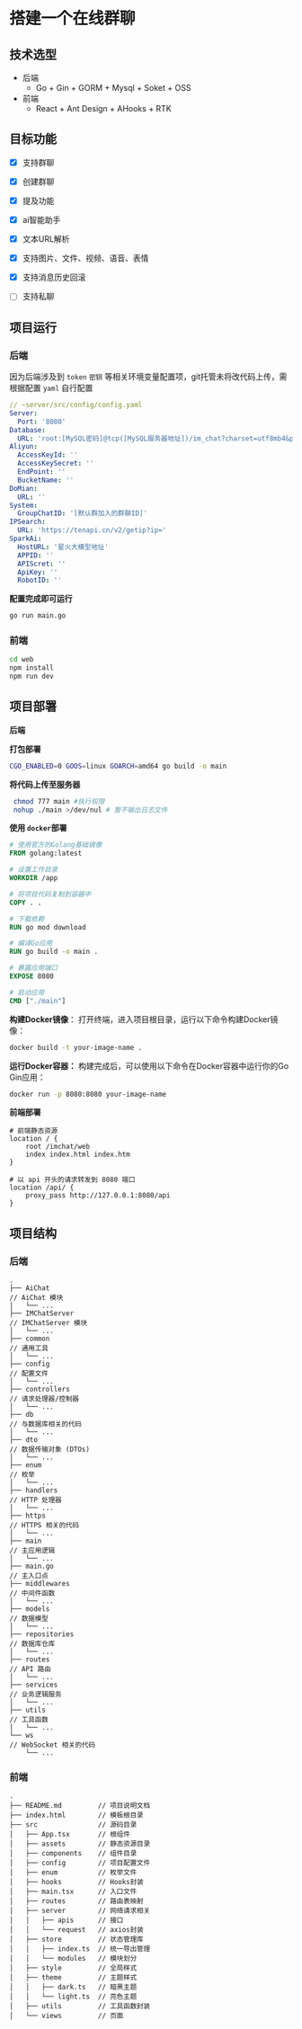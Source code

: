 

# 搭建一个在线群聊

## 技术选型
- 后端
  - Go + Gin + GORM  + Mysql + Soket + OSS
- 前端
    - React + Ant Design + AHooks + RTK

## 目标功能

- [x] 支持群聊
- [x] 创建群聊
- [x] 提及功能
- [x] ai智能助手
- [x] 文本URL解析
- [x] 支持图片、文件、视频、语音、表情
- [x] 支持消息历史回滚
- [ ] 支持私聊



## 项目运行

### 后端

因为后端涉及到 `token` `密钥` 等相关环境变量配置项，git托管未将改代码上传，需根据配置 `yaml` 自行配置

```yaml
// ~server/src/config/config.yaml
Server:
  Port: '8080'
Database:
  URL: 'root:[MySQL密码]@tcp([MySQL服务器地址])/im_chat?charset=utf8mb4&parseTime=True&loc=Local'
Aliyun:
  AccessKeyId: ''
  AccessKeySecret: ''
  EndPoint: ''
  BucketName: ''
DoMian:
  URL: ''
System:
  GroupChatID: '[默认群加入的群聊ID]'   
IPSearch:
  URL: 'https://tenapi.cn/v2/getip?ip='
SparkAi:
  HostURL: '星火大模型地址'
  APPID: ''
  APIScret: ''
  ApiKey: ''
  RobotID: ''
```

**配置完成即可运行**

```bash	
go run main.go
```

### 前端

```bash
cd web
npm install
npm run dev
```



## 项目部署

**后端**

**打包部署**

```bash
CGO_ENABLED=0 GOOS=linux GOARCH=amd64 go build -o main
```

**将代码上传至服务器**

```bash
 chmod 777 main #执行权限
 nohup ./main >/dev/nul # 暂不输出日志文件
```

**使用 `docker`部署**

```dockerfile
# 使用官方的Golang基础镜像
FROM golang:latest

# 设置工作目录
WORKDIR /app

# 将项目代码复制到容器中
COPY . .

# 下载依赖
RUN go mod download

# 编译Go应用
RUN go build -o main .

# 暴露应用端口
EXPOSE 8080

# 启动应用
CMD ["./main"]

```

**构建Docker镜像**： 打开终端，进入项目根目录，运行以下命令构建Docker镜像：

```bash
docker build -t your-image-name .
```

**运行Docker容器：** 构建完成后，可以使用以下命令在Docker容器中运行你的Go Gin应用：

```bash
docker run -p 8080:8080 your-image-name
```

**前端部署**

```nginx
# 前端静态资源
location / {
	root /imchat/web
	index index.html index.htm
}

# 以 api 开头的请求转发到 8080 端口
location /api/ {
	proxy_pass http://127.0.0.1:8080/api
}
```



## 项目结构

### 后端

```
.
├── AiChat           																// AiChat 模块
│   └── ...
├── IMChatServer     																// IMChatServer 模块
│   └── ...
├── common           																// 通用工具
│   └── ...
├── config          																// 配置文件
│   └── ...
├── controllers      																// 请求处理器/控制器
│   └── ...
├── db               																// 与数据库相关的代码
│   └── ...
├── dto              																// 数据传输对象 (DTOs)
│   └── ...
├── enum             																// 枚举
│   └── ...
├── handlers         																// HTTP 处理器
│   └── ...
├── https            																// HTTPS 相关的代码
│   └── ...
├── main             																// 主应用逻辑
│   └── ...
├── main.go          																// 主入口点
├── middlewares      																// 中间件函数
│   └── ...
├── models           																// 数据模型
│   └── ...
├── repositories     																// 数据库仓库
│   └── ...
├── routes           																// API 路由
│   └── ...
├── services         																// 业务逻辑服务
│   └── ...
├── utils            																// 工具函数
│   └── ...
└── ws               																// WebSocket 相关的代码
    └── ...

```



### 前端

```
.
├── README.md         // 项目说明文档
├── index.html        // 模板根目录
├── src               // 源码目录
│   ├── App.tsx       // 根组件
│   ├── assets        // 静态资源目录
│   ├── components    // 组件目录
│   ├── config        // 项目配置文件
│   ├── enum          // 枚举文件
│   ├── hooks         // Hooks封装
│   ├── main.tsx      // 入口文件
│   ├── routes        // 路由表映射
│   ├── server        // 网络请求相关
│   │   ├── apis      // 接口
│   │   └── request   // axios封装
│   ├── store         // 状态管理库
│   │   ├── index.ts  // 统一导出管理
│   │   └── modules   // 模块划分
│   ├── style         // 全局样式
│   ├── theme         // 主题样式
│   │   ├── dark.ts   // 暗黑主题
│   │   └── light.ts  // 亮色主题
│   ├── utils         // 工具函数封装
│   └── views         // 页面
```

